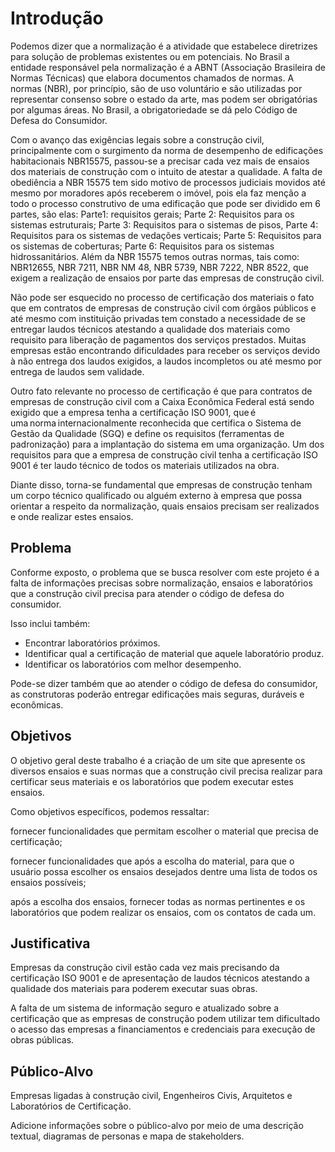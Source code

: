 # Introdução

Podemos dizer que a normalização é a atividade que estabelece diretrizes para solução de problemas existentes ou em potenciais. No Brasil a entidade responsável pela normalização é a ABNT (Associação Brasileira de Normas Técnicas) que elabora documentos chamados de normas. A normas (NBR), por princípio, são de uso voluntário e são utilizadas por representar consenso sobre o estado da arte, mas podem ser obrigatórias por algumas áreas. No Brasil, a obrigatoriedade se dá pelo Código de Defesa do Consumidor. 

Com o avanço das exigências legais sobre a construção civil, principalmente com o surgimento da norma de desempenho de edificações habitacionais NBR15575, passou-se a precisar cada vez mais de ensaios dos materiais de construção com o intuito de atestar a qualidade.  A falta de obediência a NBR 15575 tem sido motivo de processos judiciais movidos até mesmo por moradores após receberem o imóvel, pois ela faz menção a todo o processo construtivo de uma edificação que pode ser dividido em 6 partes, são elas: Parte1: requisitos gerais; Parte 2: Requisitos para os sistemas estruturais; Parte 3: Requisitos para o sistemas de pisos, Parte 4: Requisitos para os sistemas de vedações verticais; Parte 5: Requisitos para os sistemas de coberturas; Parte 6: Requisitos para os sistemas hidrossanitários. Além da NBR 15575 temos outras normas, tais como: NBR12655, NBR 7211, NBR NM 48, NBR  5739, NBR  7222, NBR  8522, que exigem a realização de ensaios por parte das empresas de construção civil. 

Não pode ser esquecido no processo de certificação dos materiais o fato que em contratos de empresas de construção civil com órgãos públicos e até mesmo com instituição privadas tem constado a necessidade de se entregar laudos técnicos atestando a qualidade dos materiais como requisito para liberação de pagamentos dos serviços prestados. Muitas empresas estão encontrando dificuldades para receber os serviços devido à não entrega dos laudos exigidos, a laudos incompletos ou até mesmo por entrega de laudos sem validade. 

Outro fato relevante no processo de certificação é que para contratos de empresas de construção civil com a Caixa Econômica Federal está sendo exigido que a empresa tenha a certificação ISO 9001, que é uma norma internacionalmente reconhecida que certifica o Sistema de Gestão da Qualidade (SGQ) e define os requisitos (ferramentas de padronização) para a implantação do sistema em uma organização. Um dos requisitos para que a empresa de construção civil tenha a certificação ISO 9001 é ter laudo técnico de todos os materiais utilizados na obra.  

Diante disso, torna-se fundamental que empresas de construção tenham um corpo técnico qualificado ou alguém externo à empresa que possa orientar a respeito da normalização, quais ensaios precisam ser realizados e onde realizar estes ensaios.

## Problema
Conforme exposto, o problema que se busca resolver com este projeto é a falta de informações precisas sobre normalização, ensaios e laboratórios que a construção civil precisa para atender o código de defesa do consumidor.

Isso inclui também:
- Encontrar laboratórios próximos.
- Identificar qual a certificação de material que aquele laboratório produz.
- Identificar os laboratórios com melhor desempenho.

Pode-se dizer também que ao atender o código de defesa do consumidor, as construtoras poderão entregar edificações mais seguras, duráveis e econômicas. 

## Objetivos

O objetivo geral deste trabalho é a criação de um site que apresente os diversos ensaios e suas normas que a construção civil precisa realizar para certificar seus materiais e os laboratórios que podem executar estes ensaios. 

Como objetivos específicos, podemos ressaltar: 

fornecer funcionalidades que permitam escolher o material que precisa de certificação; 

fornecer funcionalidades que após a escolha do material, para que o usuário possa escolher os ensaios desejados dentre uma lista de todos os ensaios possíveis; 

após a escolha dos ensaios, fornecer todas as normas pertinentes e os laboratórios que podem realizar os ensaios, com os contatos de cada um. 
 
## Justificativa

Empresas da construção civil estão cada vez mais precisando da certificação ISO 9001 e de apresentação de laudos técnicos atestando a qualidade dos materiais para poderem executar suas obras. 

A falta de um sistema de informação seguro e atualizado sobre a certificação que as empresas de construção podem utilizar tem dificultado o acesso das empresas a financiamentos e credenciais para execução de obras públicas. 

## Público-Alvo

Empresas ligadas à construção civil, Engenheiros Civis, Arquitetos e Laboratórios  de Certificação. 

Adicione informações sobre o público-alvo por meio de uma descrição textual, diagramas de personas e mapa de stakeholders.
